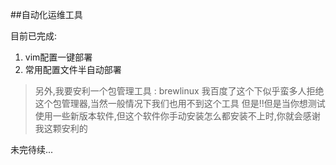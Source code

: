 ##自动化运维工具

目前已完成:
1. vim配置一键部署
2. 常用配置文件半自动部署

> 另外,我要安利一个包管理工具 : brewlinux
> 我百度了这个下似乎蛮多人拒绝这个包管理器,当然一般情况下我们也用不到这个工具
> 但是!!但是当你想测试使用一些新版本软件,但这个软件你手动安装怎么都安装不上时,你就会感谢我这颗安利的

未完待续...